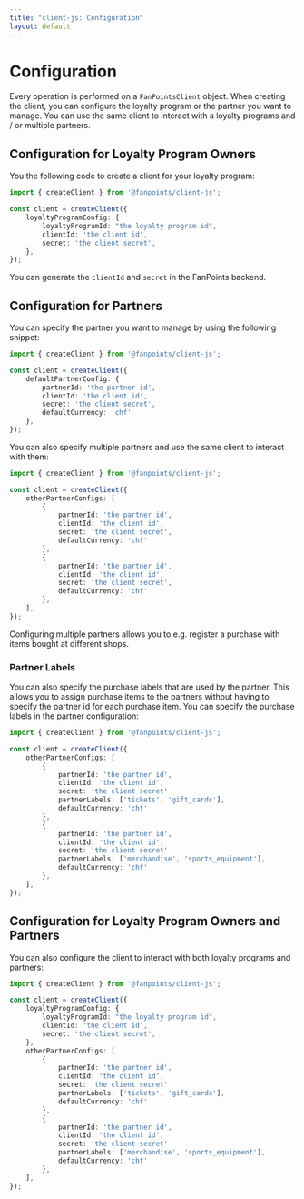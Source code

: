 ```yaml
---
title: "client-js: Configuration"
layout: default
---
```


# Configuration

Every operation is performed on a `FanPointsClient` object. When creating the client, you can configure the loyalty program or the partner you want to manage. You can use the same client to interact with a loyalty programs and / or multiple partners.

## Configuration for Loyalty Program Owners

You the following code to create a client for your loyalty program:

```typescript
import { createClient } from '@fanpoints/client-js';

const client = createClient({
    loyaltyProgramConfig: {
        loyaltyProgramId: "the loyalty program id",
        clientId: 'the client id',
        secret: 'the client secret',
    },
});
```

You can generate the `clientId` and `secret` in the FanPoints backend.

## Configuration for Partners

You can specify the partner you want to manage by using the following snippet:

```typescript
import { createClient } from '@fanpoints/client-js';

const client = createClient({
    defaultPartnerConfig: {
        partnerId: 'the partner id',
        clientId: 'the client id',
        secret: 'the client secret',
        defaultCurrency: 'chf'
    },
});
```

You can also specify multiple partners and use the same client to interact with them:

```typescript
import { createClient } from '@fanpoints/client-js';

const client = createClient({
    otherPartnerConfigs: [
        {
            partnerId: 'the partner id',
            clientId: 'the client id',
            secret: 'the client secret',
            defaultCurrency: 'chf'
        },
        {
            partnerId: 'the partner id',
            clientId: 'the client id',
            secret: 'the client secret',
            defaultCurrency: 'chf'
        },
    ],
});
```

Configuring multiple partners allows you to e.g. register a purchase with items bought at different shops.

### Partner Labels

You can also specify the purchase labels that are used by the partner. This allows you to assign purchase items to the partners without having to specify the partner id for each purchase item. You can specify the purchase labels in the partner configuration:

```typescript
import { createClient } from '@fanpoints/client-js';

const client = createClient({
    otherPartnerConfigs: [
        {
            partnerId: 'the partner id',
            clientId: 'the client id',
            secret: 'the client secret'
            partnerLabels: ['tickets', 'gift_cards'],
            defaultCurrency: 'chf'
        },
        {
            partnerId: 'the partner id',
            clientId: 'the client id',
            secret: 'the client secret'
            partnerLabels: ['merchandise', 'sports_equipment'],
            defaultCurrency: 'chf'
        },
    ],
});
```

## Configuration for Loyalty Program Owners and Partners

You can also configure the client to interact with both loyalty programs and partners:

```typescript
import { createClient } from '@fanpoints/client-js';

const client = createClient({
    loyaltyProgramConfig: {
        loyaltyProgramId: "the loyalty program id",
        clientId: 'the client id',
        secret: 'the client secret',
    },
    otherPartnerConfigs: [
        {
            partnerId: 'the partner id',
            clientId: 'the client id',
            secret: 'the client secret'
            partnerLabels: ['tickets', 'gift_cards'],
            defaultCurrency: 'chf'
        },
        {
            partnerId: 'the partner id',
            clientId: 'the client id',
            secret: 'the client secret'
            partnerLabels: ['merchandise', 'sports_equipment'],
            defaultCurrency: 'chf'
        },
    ],
});
```